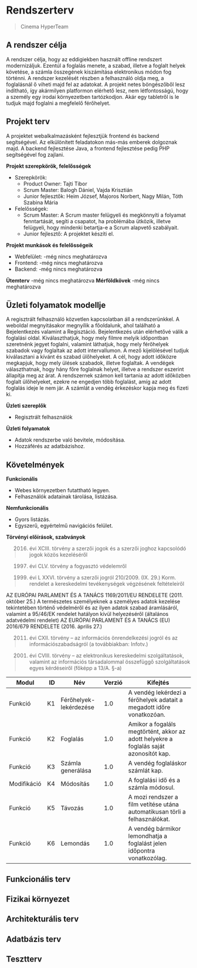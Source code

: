 # Rendszerterv
>Cinema
>HyperTeam
## A rendszer célja
A rendszer célja, hogy az eddigiekben használt offline rendszert modernizáljuk. Ezentúl a foglalás menete, a szabad, illetve a foglalt helyek követése, a számla összegének kiszámítása elektronikus módon fog történni. A rendszer kezelését részben a felhasználó oldja meg, a foglalásnál ő viheti majd fel az adatokat.
A projekt netes böngészőből lesz indítható, így akármilyen platformon elérhető lesz, nem létfontosságú, hogy a személy egy irodai környezetben tartózkodjon. Akár egy tabletről is le tudjuk majd foglalni a megfelelő férőhelyet.

## Projekt terv
A projektet webalkalmazásként  fejlesztjük frontend és backend segítségével. Az elkülönített feladatokon más-más emberek dolgoznak majd.
A backend fejlesztése Java, a frontend fejlesztése pedig PHP segítségével fog zajlani.

**Projekt szerepkörök, felelősségek**
-   Szerepkörök:
	-   Product Owner: Tajti Tibor
    -   Scrum Master: Balogh Dániel, Vajda Krisztián
    -   Junior fejlesztők: Heim József, Majoros Norbert, Nagy Milán, Tóth Szabina Mária
-   Felelősségek:
    -   Scrum Master: A Scrum master felügyeli és megkönnyíti a folyamat fenntartását, segíti a csapatot, ha problémába ütközik, illetve felügyeli, hogy mindenki betartja-e a Scrum alapvető szabályait.
    -   Junior fejlesztő: A projektet készíti el. 
    
**Projekt munkások és felelősségeik**
-   Webfelület: -még nincs meghatározva
-   Frontend: -még nincs meghatározva
-   Backend: -még nincs meghatározva

**Ütemterv**
	-még nincs meghatározva
**Mérföldkövek**
	-még nincs meghatározva

## Üzleti folyamatok modellje
A regisztrált felhasználó közvetlen kapcsolatban áll a rendszerünkkel. A weboldal megnyitásakor megnyílik a főoldalunk, ahol található a Bejelentkezés valamint a Regisztáció. Bejelentkezés után elérhetővé válik a foglalási oldal. Kiválaszthatjuk, hogy mely filmre melyik időpontban szeretnénk jegyet foglalni, valamint láthatjuk, hogy mely férőhelyek szabadok vagy foglaltak az adott intervallumon. A mező kijelölésével tudjuk kiválasztani a kívánt és szabad ülőhelyeket.
A cél, hogy adott időközre megkapjuk, hogy mely ülések szabadok, illetve foglaltak. A vendégek választhatnak, hogy hány főre foglalnak helyet, illetve a rendszer eszerint állapítja meg az árat. A rendszernek számon kell tartania az adott időközben foglalt ülőhelyeket, ezekre ne engedjen több foglalást, amíg az adott foglalás ideje le nem jár. A számlát a vendég érkezéskor kapja meg és fizeti ki.

**Üzleti szereplők**
- Regisztrált felhasználók
   
**Üzleti folyamatok**
- Adatok rendszerbe való bevitele, módosítása.
- Hozzáférés az adatbázishoz.

## Követelmények
**Funkcionális**
- Webes környezetben futattható legyen.
- Felhasználók adatainak tárolása, listázása.
    
**Nemfunkcionális**
- Gyors listázás.
- Egyszerű, egyértelmű navigációs felület.

**Törvényi előírások, szabványok**
>  2016. évi XCIII. törvény a szerzői jogok és a szerzői joghoz kapcsolódó jogok közös kezeléséről
    
>  1997. évi CLV. törvény a fogyasztó védelemről
    
>   1999. évi L XXVI. törvény a szerzői jogról 210/2009. (IX. 29.) Korm. rendelet a kereskedelmi tevékenységek végzésének feltételeiről
     

AZ EURÓPAI PARLAMENT ÉS A TANÁCS 1169/2011/EU RENDELETE (2011. október 25.) A természetes személyeknek a személyes adatok kezelése tekintetében történő védelméről és az ilyen adatok szabad áramlásáról, valamint a 95/46/EK rendelet hatályon kívül helyezéséről (általános adatvédelmi rendelet) AZ EURÓPAI PARLAMENT ÉS A TANÁCS (EU) 2016/679 RENDELETE (2016. április 27.)

>  2011. évi CXII. törvény – az információs önrendelkezési jogról és az információszabadságról (a továbbiakban: Infotv.)
    
>  2001. évi CVIII. törvény – az elektronikus kereskedelmi szolgáltatások, valamint az információs társadalommal összefüggő szolgáltatások egyes kérdéseiről (főképp a 13/A. §-a)


| Modul| ID | Név | Verzió | Kifejtés | 
| --- | ---: | --- | --- | --- |
| Funkció| K1 | Férőhelyek-lekérdezése |1.0| A vendég lekérdezi a férőhelyek adatait a megadott időre vonatkozóan. |
| Funkció| K2| Foglalás |1.0| Amikor a fogaláls megtörtént, akkor az adott helyekre a foglalás saját azonosítót kap.|
| Funkció| K3| Számla generálása |1.0| A vendég foglaláskor számlát kap.| 
| Modifikáció | K4| Módosítás |1.0| A foglalási idő és a számla módosul. |
| Funkció| K5| Távozás |1.0| A mozi rendszer a film vetítése utána automatikusan törli a felhasználókat. |
| Funkció| K6| Lemondás|1.0| A vendég bármikor lemondhatja a foglalást jelen időpontra vonatkozólag. |

## Funkcionális terv

## Fizikai környezet

## Architekturális terv

## Adatbázis terv

## Tesztterv